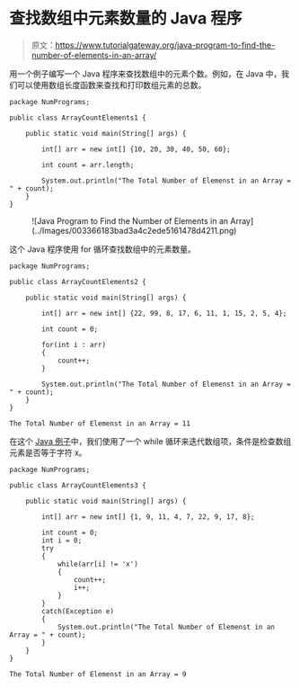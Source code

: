 # 查找数组中元素数量的 Java 程序

> 原文：<https://www.tutorialgateway.org/java-program-to-find-the-number-of-elements-in-an-array/>

用一个例子编写一个 Java 程序来查找数组中的元素个数。例如，在 Java 中，我们可以使用数组长度函数来查找和打印数组元素的总数。

```
package NumPrograms;

public class ArrayCountElements1 {

	public static void main(String[] args) {

		int[] arr = new int[] {10, 20, 30, 40, 50, 60};

		int count = arr.length;

		System.out.println("The Total Number of Elemenst in an Array = " + count);
	}
}
```

<figure class="wp-block-image size-large">![Java Program to Find the Number of Elements in an Array](../Images/003366183bad3a4c2ede5161478d4211.png)</figure>

这个 Java 程序使用 for 循环查找数组中的元素数量。

```
package NumPrograms;

public class ArrayCountElements2 {

	public static void main(String[] args) {

		int[] arr = new int[] {22, 99, 8, 17, 6, 11, 1, 15, 2, 5, 4};

		int count = 0;

		for(int i : arr)
		{
			count++;
		}

		System.out.println("The Total Number of Elemenst in an Array = " + count);
	}
}
```

```
The Total Number of Elemenst in an Array = 11
```

在这个 [Java 例子](https://www.tutorialgateway.org/learn-java-programs/)中，我们使用了一个 while 循环来迭代数组项，条件是检查数组元素是否等于字符 x。

```
package NumPrograms;

public class ArrayCountElements3 {

	public static void main(String[] args) {

		int[] arr = new int[] {1, 9, 11, 4, 7, 22, 9, 17, 8};

		int count = 0;
		int i = 0;
		try 
		{
			while(arr[i] != 'x')
			{
				count++;
				i++;
			}
		}
		catch(Exception e)
		{	
			System.out.println("The Total Number of Elemenst in an Array = " + count);
		}
	}
}
```

```
The Total Number of Elemenst in an Array = 9
```